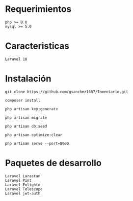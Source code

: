 # Requerimientos
```
php >= 8.0
mysql >= 5.0
```

# Caracteristicas
```
Laravel 10
```

# Instalación

```
git clone https://github.com/gsanchez1687/Inventario.git
```

```
composer install
```

```
php artisan key:generate
```

```
php artisan migrate
```

```
php artisan db:seed
```

```
php artisan optimize:clear
```

```
php artisan serve --port=8000
```

# Paquetes de desarrollo

```
Laravel Larastan
Laravel Pint
Laravel Enlightn
Laravel Telescope
Laravel jwt-auth
```